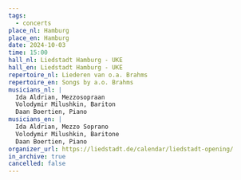 ```yaml
---
tags:
  - concerts
place_nl: Hamburg
place_en: Hamburg
date: 2024-10-03
time: 15:00
hall_nl: Liedstadt Hamburg - UKE
hall_en: Liedstadt Hamburg - UKE
repertoire_nl: Liederen van o.a. Brahms
repertoire_en: Songs by a.o. Brahms
musicians_nl: |
  Ida Aldrian, Mezzosopraan
  Volodymir Milushkin, Bariton
  Daan Boertien, Piano
musicians_en: |
  Ida Aldrian, Mezzo Soprano
  Volodymir Milushkin, Baritone
  Daan Boertien, Piano
organizer_url: https://liedstadt.de/calendar/liedstadt-opening/
in_archive: true
cancelled: false
---
```

